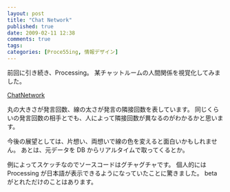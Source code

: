 ```yaml
---
layout: post
title: "Chat Network"
published: true
date: 2009-02-11 12:38
comments: true
tags:
categories: [Proce55ing, 情報デザイン]
---
```


前回に引き続き、Processing。
某チャットルームの人間関係を視覚化してみました。

[ChatNetwork](/works/chart_network/)

丸の大きさが発言回数、線の太さが発言の隣接回数を表しています。
同じくらいの発言回数の相手とでも、人によって隣接回数が異なるのがわかるかと思います。

今後の展望としては、片想い、両想いで線の色を変えると面白いかもしれません。
あとは、元データを DB からリアルタイムで取ってくるとか。

例によってスケッチなのでソースコードはグチャグチャです。
個人的には Processing が日本語が表示できるようになっていたことに驚きました。
beta がとれただけのことはあります。
